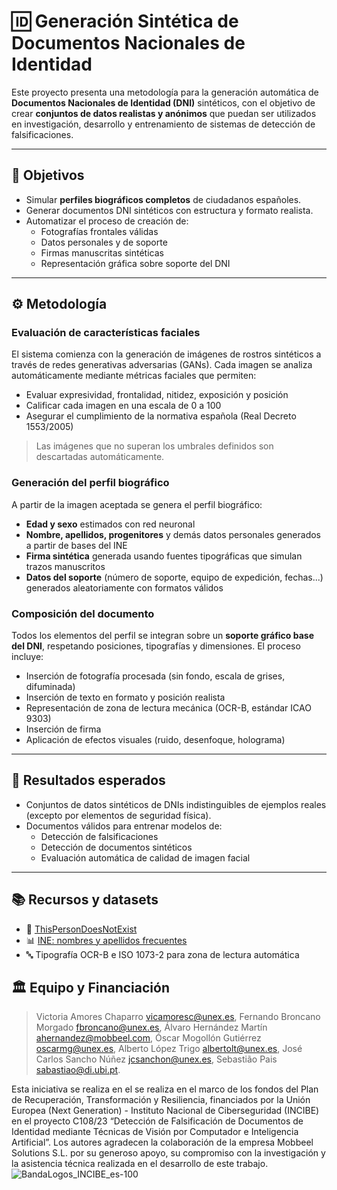 # 🆔 Generación Sintética de Documentos Nacionales de Identidad

Este proyecto presenta una metodología para la generación automática de **Documentos Nacionales de Identidad (DNI)** sintéticos, con el objetivo de crear **conjuntos de datos realistas y anónimos** que puedan ser utilizados en investigación, desarrollo y entrenamiento de sistemas de detección de falsificaciones.

---

## 🎯 Objetivos

- Simular **perfiles biográficos completos** de ciudadanos españoles.
- Generar documentos DNI sintéticos con estructura y formato realista.
- Automatizar el proceso de creación de:
  - Fotografías frontales válidas
  - Datos personales y de soporte
  - Firmas manuscritas sintéticas
  - Representación gráfica sobre soporte del DNI

---

## ⚙️ Metodología

### Evaluación de características faciales

El sistema comienza con la generación de imágenes de rostros sintéticos a través de redes generativas adversarias (GANs). Cada imagen se analiza automáticamente mediante métricas faciales que permiten:

- Evaluar expresividad, frontalidad, nitidez, exposición y posición
- Calificar cada imagen en una escala de 0 a 100
- Asegurar el cumplimiento de la normativa española (Real Decreto 1553/2005)

> Las imágenes que no superan los umbrales definidos son descartadas automáticamente.

### Generación del perfil biográfico

A partir de la imagen aceptada se genera el perfil biográfico:

- **Edad y sexo** estimados con red neuronal
- **Nombre, apellidos, progenitores** y demás datos personales generados a partir de bases del INE
- **Firma sintética** generada usando fuentes tipográficas que simulan trazos manuscritos
- **Datos del soporte** (número de soporte, equipo de expedición, fechas...) generados aleatoriamente con formatos válidos

### Composición del documento

Todos los elementos del perfil se integran sobre un **soporte gráfico base del DNI**, respetando posiciones, tipografías y dimensiones. El proceso incluye:

- Inserción de fotografía procesada (sin fondo, escala de grises, difuminada)
- Inserción de texto en formato y posición realista
- Representación de zona de lectura mecánica (OCR-B, estándar ICAO 9303)
- Inserción de firma
- Aplicación de efectos visuales (ruido, desenfoque, holograma)

---

## 🧪 Resultados esperados

- Conjuntos de datos sintéticos de DNIs indistinguibles de ejemplos reales (excepto por elementos de seguridad física).
- Documentos válidos para entrenar modelos de:
  - Detección de falsificaciones
  - Detección de documentos sintéticos
  - Evaluación automática de calidad de imagen facial

---

## 📚 Recursos y datasets
- 🔗 [ThisPersonDoesNotExist](https://thispersondoesnotexist.com/)
- 📊 [INE: nombres y apellidos frecuentes](https://www.ine.es/)
- 🔤 Tipografía OCR-B e ISO 1073-2 para zona de lectura automática

## 🏛 Equipo y Financiación
> Victoria Amores Chaparro [vicamoresc@unex.es](mailto:vicamoresc@unex.es), Fernando Broncano Morgado [fbroncano@unex.es](mailto:fbroncano@unex.es), Álvaro Hernández Martín [ahernandez@mobbeel.com](mailto:ahernandez@mobbeel.com), Óscar Mogollón Gutiérrez [oscarmg@unex.es](mailto:oscarmg@unex.es), Alberto López Trigo [albertolt@unex.es](mailto:albertolt@unex.es), José Carlos Sancho Núñez [jcsanchon@unex.es](mailto:jcsanchon@unex.es), Sebastião Pais [sabastiao@di.ubi.pt](mailto:sabastiao@di.ubi.pt).

Esta iniciativa se realiza en el se realiza en el marco de los fondos del Plan de Recuperación, Transformación y Resiliencia, financiados por la Unión Europea (Next Generation) - Instituto Nacional de Ciberseguridad (INCIBE) en el proyecto C108/23 “Detección de Falsificación de Documentos de Identidad mediante Técnicas de Visión por Computador e Inteligencia Artificial”. Los autores agradecen la colaboración de la empresa Mobbeel Solutions S.L. por su generoso apoyo, su compromiso con la investigación y la asistencia técnica realizada en el desarrollo de este trabajo.
![BandaLogos_INCIBE_es-100](https://github.com/user-attachments/assets/a2290f37-69d9-4caf-bee1-2b29c47bac97)
